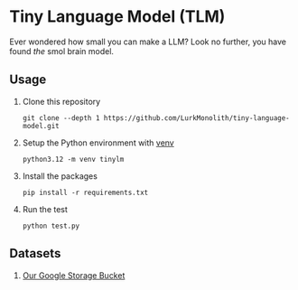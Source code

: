 # Tiny Language Model (TLM)

Ever wondered how small you can make a LLM? Look no further, you have found *the* smol brain model.

## Usage

1. Clone this repository

    ```
    git clone --depth 1 https://github.com/LurkMonolith/tiny-language-model.git
    ```

1. Setup the Python environment with [venv](https://docs.python.org/3/library/venv.html#creating-virtual-environments)

    ```
    python3.12 -m venv tinylm
    ```

1. Install the packages

    ```
    pip install -r requirements.txt
    ```

1. Run the test

    ```
    python test.py
    ```

## Datasets

1. [Our Google Storage Bucket](https://console.cloud.google.com/storage/browser/generic-dataset;tab=objects?project=tiny-language-model)
